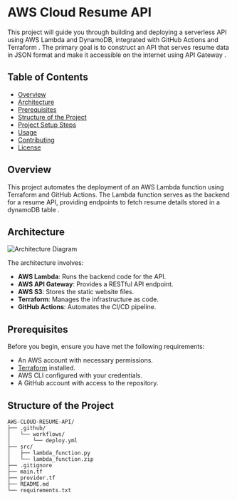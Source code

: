 
# AWS Cloud Resume API

This project will guide you through building and deploying a serverless API using AWS Lambda and DynamoDB, integrated with GitHub Actions and Terraform . The primary goal is to construct an API that serves resume data in JSON format and make it accessible on the internet using API Gateway .

## Table of Contents

- [Overview](#overview)
- [Architecture](#architecture)
- [Prerequisites](#prerequisites)
- [Structure of the Project](#structure-of-the-project)
- [Project Setup Steps](#project-setup-steps)
- [Usage](#usage)
- [Contributing](#contributing)
- [License](#license)

## Overview

This project automates the deployment of an AWS Lambda function using Terraform and GitHub Actions. The Lambda function serves as the backend for a resume API, providing endpoints to fetch resume details stored in a dynamoDB table .

## Architecture

![Architecture Diagram](link-to-architecture-diagram.png)

The architecture involves:

- **AWS Lambda**: Runs the backend code for the API.
- **AWS API Gateway**: Provides a RESTful API endpoint.
- **AWS S3**: Stores the static website files.
- **Terraform**: Manages the infrastructure as code.
- **GitHub Actions**: Automates the CI/CD pipeline.

## Prerequisites

Before you begin, ensure you have met the following requirements:

- An AWS account with necessary permissions.
- [Terraform](https://www.terraform.io/downloads.html) installed.
- AWS CLI configured with your credentials.
- A GitHub account with access to the repository.

## Structure of the Project

```plaintext
AWS-CLOUD-RESUME-API/
├── .github/
│   └── workflows/
│       └── deploy.yml
├── src/
│   ├── lambda_function.py
│   └── lambda_function.zip
├── .gitignore
├── main.tf
├── provider.tf
├── README.md
└── requirements.txt


